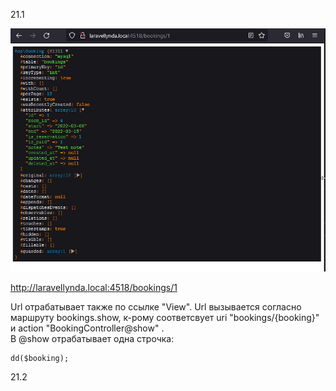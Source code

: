 21.1

<img src="./img/21.1.png" alt="drawing" width="800"/>

http://laravellynda.local:4518/bookings/1

Url отрабатывает также по ссылке "View". Url вызывается согласно маршруту bookings.show, к-рому соответсвует uri "bookings/{booking}" и action "BookingController@show" .  
В @show отрабатывает одна строчка:

    dd($booking);  

21.2

